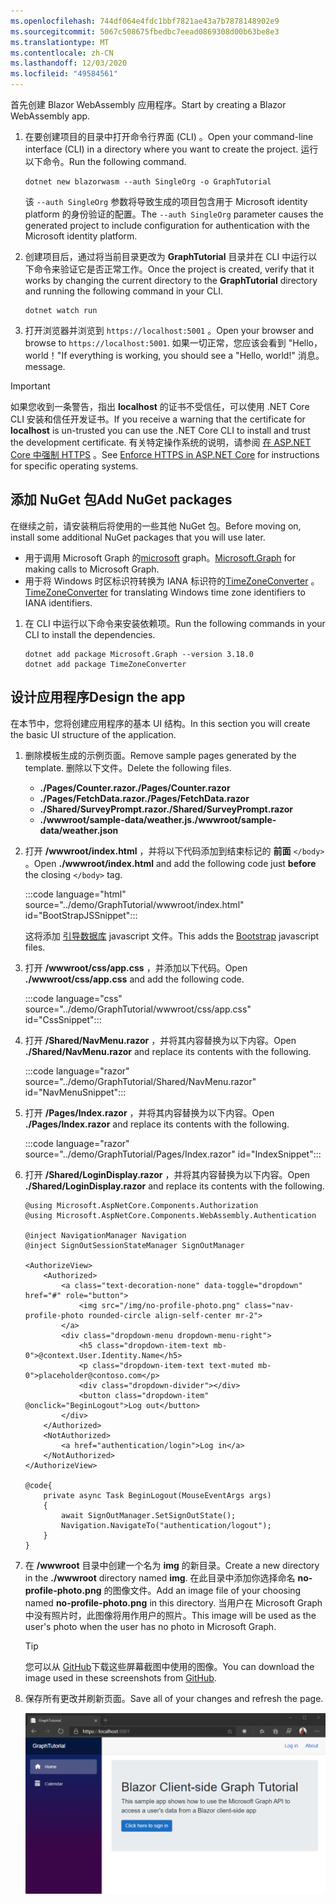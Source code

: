 ```yaml
---
ms.openlocfilehash: 744df064e4fdc1bbf7821ae43a7b7878148902e9
ms.sourcegitcommit: 5067c508675fbedbc7eead0869308d00b63be8e3
ms.translationtype: MT
ms.contentlocale: zh-CN
ms.lasthandoff: 12/03/2020
ms.locfileid: "49584561"
---
```

<!-- markdownlint-disable MD002 MD041 -->

<span data-ttu-id="9b9c1-101">首先创建 Blazor WebAssembly 应用程序。</span><span class="sxs-lookup"><span data-stu-id="9b9c1-101">Start by creating a Blazor WebAssembly app.</span></span>

1. <span data-ttu-id="9b9c1-102">在要创建项目的目录中打开命令行界面 (CLI) 。</span><span class="sxs-lookup"><span data-stu-id="9b9c1-102">Open your command-line interface (CLI) in a directory where you want to create the project.</span></span> <span data-ttu-id="9b9c1-103">运行以下命令。</span><span class="sxs-lookup"><span data-stu-id="9b9c1-103">Run the following command.</span></span>

    ```Shell
    dotnet new blazorwasm --auth SingleOrg -o GraphTutorial
    ```

    <span data-ttu-id="9b9c1-104">该 `--auth SingleOrg` 参数将导致生成的项目包含用于 Microsoft identity platform 的身份验证的配置。</span><span class="sxs-lookup"><span data-stu-id="9b9c1-104">The `--auth SingleOrg` parameter causes the generated project to include configuration for authentication with the Microsoft identity platform.</span></span>

1. <span data-ttu-id="9b9c1-105">创建项目后，通过将当前目录更改为 **GraphTutorial** 目录并在 CLI 中运行以下命令来验证它是否正常工作。</span><span class="sxs-lookup"><span data-stu-id="9b9c1-105">Once the project is created, verify that it works by changing the current directory to the **GraphTutorial** directory and running the following command in your CLI.</span></span>

    ```Shell
    dotnet watch run
    ```

1. <span data-ttu-id="9b9c1-106">打开浏览器并浏览到 `https://localhost:5001` 。</span><span class="sxs-lookup"><span data-stu-id="9b9c1-106">Open your browser and browse to `https://localhost:5001`.</span></span> <span data-ttu-id="9b9c1-107">如果一切正常，您应该会看到 "Hello，world！"</span><span class="sxs-lookup"><span data-stu-id="9b9c1-107">If everything is working, you should see a "Hello, world!"</span></span> <span data-ttu-id="9b9c1-108">消息。</span><span class="sxs-lookup"><span data-stu-id="9b9c1-108">message.</span></span>

> [!IMPORTANT]
> <span data-ttu-id="9b9c1-109">如果您收到一条警告，指出 **localhost** 的证书不受信任，可以使用 .NET Core CLI 安装和信任开发证书。</span><span class="sxs-lookup"><span data-stu-id="9b9c1-109">If you receive a warning that the certificate for **localhost** is un-trusted you can use the .NET Core CLI to install and trust the development certificate.</span></span> <span data-ttu-id="9b9c1-110">有关特定操作系统的说明，请参阅 [在 ASP.NET Core 中强制 HTTPS](/aspnet/core/security/enforcing-ssl?view=aspnetcore-3.1) 。</span><span class="sxs-lookup"><span data-stu-id="9b9c1-110">See [Enforce HTTPS in ASP.NET Core](/aspnet/core/security/enforcing-ssl?view=aspnetcore-3.1) for instructions for specific operating systems.</span></span>

## <a name="add-nuget-packages"></a><span data-ttu-id="9b9c1-111">添加 NuGet 包</span><span class="sxs-lookup"><span data-stu-id="9b9c1-111">Add NuGet packages</span></span>

<span data-ttu-id="9b9c1-112">在继续之前，请安装稍后将使用的一些其他 NuGet 包。</span><span class="sxs-lookup"><span data-stu-id="9b9c1-112">Before moving on, install some additional NuGet packages that you will use later.</span></span>

- <span data-ttu-id="9b9c1-113">用于调用 Microsoft Graph 的[microsoft](https://www.nuget.org/packages/Microsoft.Graph/) graph。</span><span class="sxs-lookup"><span data-stu-id="9b9c1-113">[Microsoft.Graph](https://www.nuget.org/packages/Microsoft.Graph/) for making calls to Microsoft Graph.</span></span>
- <span data-ttu-id="9b9c1-114">用于将 Windows 时区标识符转换为 IANA 标识符的[TimeZoneConverter](https://github.com/mj1856/TimeZoneConverter) 。</span><span class="sxs-lookup"><span data-stu-id="9b9c1-114">[TimeZoneConverter](https://github.com/mj1856/TimeZoneConverter) for translating Windows time zone identifiers to IANA identifiers.</span></span>

1. <span data-ttu-id="9b9c1-115">在 CLI 中运行以下命令来安装依赖项。</span><span class="sxs-lookup"><span data-stu-id="9b9c1-115">Run the following commands in your CLI to install the dependencies.</span></span>

    ```Shell
    dotnet add package Microsoft.Graph --version 3.18.0
    dotnet add package TimeZoneConverter
    ```

## <a name="design-the-app"></a><span data-ttu-id="9b9c1-116">设计应用程序</span><span class="sxs-lookup"><span data-stu-id="9b9c1-116">Design the app</span></span>

<span data-ttu-id="9b9c1-117">在本节中，您将创建应用程序的基本 UI 结构。</span><span class="sxs-lookup"><span data-stu-id="9b9c1-117">In this section you will create the basic UI structure of the application.</span></span>

1. <span data-ttu-id="9b9c1-118">删除模板生成的示例页面。</span><span class="sxs-lookup"><span data-stu-id="9b9c1-118">Remove sample pages generated by the template.</span></span> <span data-ttu-id="9b9c1-119">删除以下文件。</span><span class="sxs-lookup"><span data-stu-id="9b9c1-119">Delete the following files.</span></span>

    - <span data-ttu-id="9b9c1-120">**./Pages/Counter.razor**</span><span class="sxs-lookup"><span data-stu-id="9b9c1-120">**./Pages/Counter.razor**</span></span>
    - <span data-ttu-id="9b9c1-121">**./Pages/FetchData.razor**</span><span class="sxs-lookup"><span data-stu-id="9b9c1-121">**./Pages/FetchData.razor**</span></span>
    - <span data-ttu-id="9b9c1-122">**./Shared/SurveyPrompt.razor**</span><span class="sxs-lookup"><span data-stu-id="9b9c1-122">**./Shared/SurveyPrompt.razor**</span></span>
    - <span data-ttu-id="9b9c1-123">**./wwwroot/sample-data/weather.js**</span><span class="sxs-lookup"><span data-stu-id="9b9c1-123">**./wwwroot/sample-data/weather.json**</span></span>

1. <span data-ttu-id="9b9c1-124">打开 **/wwwroot/index.html** ，并将以下代码添加到结束标记的 **前面** `</body>` 。</span><span class="sxs-lookup"><span data-stu-id="9b9c1-124">Open **./wwwroot/index.html** and add the following code just **before** the closing `</body>` tag.</span></span>

    :::code language="html" source="../demo/GraphTutorial/wwwroot/index.html" id="BootStrapJSSnippet":::

    <span data-ttu-id="9b9c1-125">这将添加 [引导数据库](https://getbootstrap.com/docs/4.5/getting-started/introduction/) javascript 文件。</span><span class="sxs-lookup"><span data-stu-id="9b9c1-125">This adds the [Bootstrap](https://getbootstrap.com/docs/4.5/getting-started/introduction/) javascript files.</span></span>

1. <span data-ttu-id="9b9c1-126">打开 **/wwwroot/css/app.css** ，并添加以下代码。</span><span class="sxs-lookup"><span data-stu-id="9b9c1-126">Open **./wwwroot/css/app.css** and add the following code.</span></span>

    :::code language="css" source="../demo/GraphTutorial/wwwroot/css/app.css" id="CssSnippet":::

1. <span data-ttu-id="9b9c1-127">打开 **/Shared/NavMenu.razor** ，并将其内容替换为以下内容。</span><span class="sxs-lookup"><span data-stu-id="9b9c1-127">Open **./Shared/NavMenu.razor** and replace its contents with the following.</span></span>

    :::code language="razor" source="../demo/GraphTutorial/Shared/NavMenu.razor" id="NavMenuSnippet":::

1. <span data-ttu-id="9b9c1-128">打开 **/Pages/Index.razor** ，并将其内容替换为以下内容。</span><span class="sxs-lookup"><span data-stu-id="9b9c1-128">Open **./Pages/Index.razor** and replace its contents with the following.</span></span>

    :::code language="razor" source="../demo/GraphTutorial/Pages/Index.razor" id="IndexSnippet":::

1. <span data-ttu-id="9b9c1-129">打开 **/Shared/LoginDisplay.razor** ，并将其内容替换为以下内容。</span><span class="sxs-lookup"><span data-stu-id="9b9c1-129">Open **./Shared/LoginDisplay.razor** and replace its contents with the following.</span></span>

    ```razor
    @using Microsoft.AspNetCore.Components.Authorization
    @using Microsoft.AspNetCore.Components.WebAssembly.Authentication

    @inject NavigationManager Navigation
    @inject SignOutSessionStateManager SignOutManager

    <AuthorizeView>
        <Authorized>
            <a class="text-decoration-none" data-toggle="dropdown" href="#" role="button">
                <img src="/img/no-profile-photo.png" class="nav-profile-photo rounded-circle align-self-center mr-2">
            </a>
            <div class="dropdown-menu dropdown-menu-right">
                <h5 class="dropdown-item-text mb-0">@context.User.Identity.Name</h5>
                <p class="dropdown-item-text text-muted mb-0">placeholder@contoso.com</p>
                <div class="dropdown-divider"></div>
                <button class="dropdown-item" @onclick="BeginLogout">Log out</button>
            </div>
        </Authorized>
        <NotAuthorized>
            <a href="authentication/login">Log in</a>
        </NotAuthorized>
    </AuthorizeView>

    @code{
        private async Task BeginLogout(MouseEventArgs args)
        {
            await SignOutManager.SetSignOutState();
            Navigation.NavigateTo("authentication/logout");
        }
    }
    ```

1. <span data-ttu-id="9b9c1-130">在 **/wwwroot** 目录中创建一个名为 **img** 的新目录。</span><span class="sxs-lookup"><span data-stu-id="9b9c1-130">Create a new directory in the **./wwwroot** directory named **img**.</span></span> <span data-ttu-id="9b9c1-131">在此目录中添加你选择命名 **no-profile-photo.png** 的图像文件。</span><span class="sxs-lookup"><span data-stu-id="9b9c1-131">Add an image file of your choosing named **no-profile-photo.png** in this directory.</span></span> <span data-ttu-id="9b9c1-132">当用户在 Microsoft Graph 中没有照片时，此图像将用作用户的照片。</span><span class="sxs-lookup"><span data-stu-id="9b9c1-132">This image will be used as the user's photo when the user has no photo in Microsoft Graph.</span></span>

    > [!TIP]
    > <span data-ttu-id="9b9c1-133">您可以从 [GitHub](https://github.com/microsoftgraph/msgraph-training-blazor-clientside/blob/master/demo/GraphTutorial/wwwroot/img/no-profile-photo.png)下载这些屏幕截图中使用的图像。</span><span class="sxs-lookup"><span data-stu-id="9b9c1-133">You can download the image used in these screenshots from [GitHub](https://github.com/microsoftgraph/msgraph-training-blazor-clientside/blob/master/demo/GraphTutorial/wwwroot/img/no-profile-photo.png).</span></span>

1. <span data-ttu-id="9b9c1-134">保存所有更改并刷新页面。</span><span class="sxs-lookup"><span data-stu-id="9b9c1-134">Save all of your changes and refresh the page.</span></span>

    ![重新设计的主页的屏幕截图](./images/create-app-01.png)

